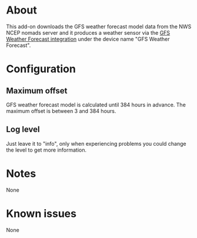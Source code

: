 # About
This add-on downloads the GFS weather forecast model data from the NWS NCEP nomads server and it produces a weather sensor via the [GFS Weather Forecast integration](https://github.com/MarcoGos/gfs_weather_forecast) under the device name "GFS Weather Forecast".

# Configuration

## Maximum offset
GFS weather forecast model is calculated until 384 hours in advance. The maximum offset is between 3 and 384 hours.

## Log level
Just leave it to "info", only when experiencing problems you could change the level to get more information.

# Notes
None

# Known issues
None
